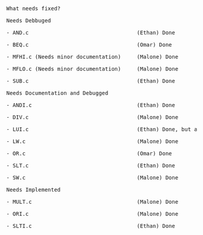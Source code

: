 <pre>What needs fixed?

Needs Debbuged

- AND.c                                  (Ethan) Done

- BEQ.c                                  (Omar) Done

- MFHI.c (Needs minor documentation)     (Malone) Done

- MFLO.c (Needs minor documentation)     (Malone) Done

- SUB.c                                  (Ethan) Done

Needs Documentation and Debugged

- ANDI.c                                 (Ethan) Done

- DIV.c                                  (Malone) Done

- LUI.c                                  (Ethan) Done, but ask Hefeida if 3 params is right

- LW.c                                   (Malone) Done

- OR.c                                   (Omar) Done

- SLT.c                                  (Ethan) Done

- SW.c                                   (Malone) Done

Needs Implemented

- MULT.c                                 (Malone) Done

- ORI.c                                  (Malone) Done

- SLTI.c                                 (Ethan) Done
<pre>